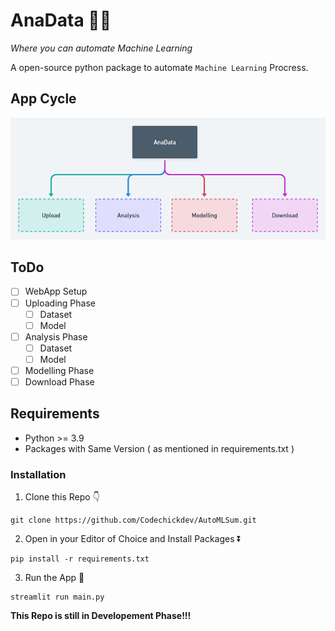# AnaData 🤖🚀

_Where you can automate Machine Learning_

A open-source python package to automate `Machine Learning` Procress.

## App Cycle

![img](./images/AnaData.png)

## ToDo

- [ ] WebApp Setup
- [ ] Uploading Phase
  - [ ] Dataset
  - [ ] Model
- [ ] Analysis Phase
  - [ ] Dataset
  - [ ] Model
- [ ] Modelling Phase
- [ ] Download Phase

## Requirements

- Python >= 3.9
- Packages with Same Version ( as mentioned in requirements.txt )

### Installation

1. Clone this Repo 👇

```
git clone https://github.com/Codechickdev/AutoMLSum.git
```

2. Open in your Editor of Choice and Install Packages ⏬

```
pip install -r requirements.txt
```

3. Run the App 🚀

```
streamlit run main.py
```

**This Repo is still in Developement Phase!!!**
